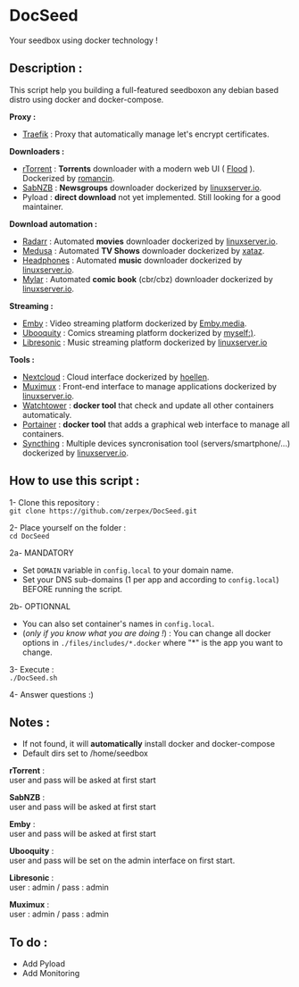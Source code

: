 # DocSeed
Your seedbox using docker technology !

## Description :
This script help you building a full-featured seedboxon any debian based distro using docker and docker-compose.

**Proxy :**
- [Traefik](https://github.com/containous/traefik) : Proxy that automatically manage let's encrypt certificates.

**Downloaders :**
- [rTorrent](https://github.com/rakshasa/rtorrent) : **Torrents** downloader with a modern web UI ( [Flood](https://github.com/jfurrow/flood) ). Dockerized by [romancin](https://github.com/romancin/rutorrent-flood-docker).
- [SabNZB](https://sabnzbd.org/) : **Newsgroups** downloader dockerized by [linuxserver.io](https://github.com/linuxserver/docker-sabnzbd).
- Pyload : **direct download** not yet implemented. Still looking for a good maintainer.

**Download automation :**
- [Radarr](https://github.com/Radarr/Radarr) : Automated **movies** downloader dockerized by [linuxserver.io](https://github.com/linuxserver/docker-headphones).
- [Medusa](https://github.com/pymedusa/Medusa) : Automated **TV Shows** downloader dockerized by [xataz](https://github.com/xataz/docker-medusa).
- [Headphones](https://github.com/rembo10/headphones) : Automated **music** downloader dockerized by [linuxserver.io](https://github.com/linuxserver/docker-headphones).
- [Mylar](https://github.com/evilhero/mylar) : Automated **comic book** (cbr/cbz) downloader dockerized by [linuxserver.io](https://github.com/linuxserver/docker-mylar).  

**Streaming :**
- [Emby](https://emby.media/) : Video streaming platform dockerized by [Emby.media](https://hub.docker.com/r/emby/embyserver/).
- [Ubooquity](https://vaemendis.net/ubooquity/) : Comics streaming platform dockerized by [myself:)](https://github.com/zerpex/ubooquity-docker).
- [Libresonic](https://github.com/Libresonic/libresonic) : Music streaming platform dockerized by [linuxserver.io](https://github.com/linuxserver/docker-libresonic)

**Tools :**
- [Nextcloud](https://github.com/nextcloud/server) : Cloud interface dockerized by [hoellen](https://github.com/hoellen/dockerfiles/tree/master/nextcloud).
- [Muximux](https://github.com/mescon/Muximux) : Front-end interface to manage applications dockerized by [linuxserver.io](https://hub.docker.com/r/linuxserver/muximux/).
- [Watchtower](https://github.com/v2tec/watchtower) : **docker tool** that check and update all other containers automaticaly.
- [Portainer](https://github.com/portainer/portainer) : **docker tool** that adds a graphical web interface to manage all containers.
- [Syncthing](https://syncthing.net/) : Multiple devices syncronisation tool (servers/smartphone/...) dockerized by [linuxserver.io](https://github.com/linuxserver/docker-syncthing).

## How to use this script :
1- Clone this repository :  
`git clone https://github.com/zerpex/DocSeed.git`

2- Place yourself on the folder :  
`cd DocSeed`

2a- MANDATORY 
- Set `DOMAIN` variable in `config.local` to your domain name.  
- Set your DNS sub-domains (1 per app and according to `config.local`) BEFORE running the script.

2b- OPTIONNAL  
- You can also set container's names in `config.local`.
- (_only if you know what you are doing !_) : You can change all docker options in `./files/includes/*.docker` where "*" is the app you want to change.

3- Execute :  
`./DocSeed.sh`

4- Answer questions :)

## Notes :
- If not found, it will **automatically** install docker and docker-compose
- Default dirs set to /home/seedbox

**rTorrent** :  
 user and pass will be asked at first start

**SabNZB** :  
 user and pass will be asked at first start

**Emby** :  
 user and pass will be asked at first start

**Ubooquity** :   
 user and pass will be set on the admin interface on first start.

**Libresonic** :  
 user : admin / pass : admin

**Muximux** :  
 user : admin / pass : admin

## To do :
- Add Pyload
- Add Monitoring
